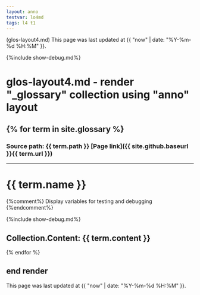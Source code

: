 ```yaml
---
layout: anno
testvar: lo4md
tags: l4 t1
---
```

(glos-layout4.md) This page was last updated at {{ "now" | date: "%Y-%m-%d %H:%M" }}.

{%include show-debug.md%}

# glos-layout4.md - render "_glossary" collection using "anno" layout

{% for term in site.glossary %}
---
### Source path: {{ term.path }} [Page link]({{ site.github.baseurl }}{{ term.url }})
---
# {{ term.name }}

{%comment%}
  Display variables for testing and debugging
{%endcomment%}

{%include show-debug.md%}

Collection.Content:
{{ term.content }}
---
{% endfor %}

## end render

This page was last updated at {{ "now" | date: "%Y-%m-%d %H:%M" }}.

